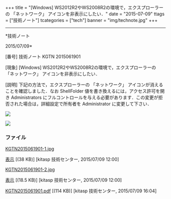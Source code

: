 ﻿+++
title = "[Windows] WS2012R2やWS2008R2の環境で，エクスプローラーの 「ネットワーク」 アイコンを非表示にしたい．"
date = "2015-07-09"
ttags = ["技術ノート"]
tcategories = ["tech"]
banner = "img/technote.jpg"
+++

-----------------------------------------------------------------------------------------------------------------------------

*技術ノート

2015/07/09*


[番号]
技術ノート KGTN 2015061901

[現象]
[Windows] WS2012R2やWS2008R2の環境で，エクスプローラーの
「ネットワーク」 アイコンを非表示にしたい．

[説明]
下記の方法で，エクスプローラーの 「ネットワーク」
アイコンが消えることを確認しました．なお ShellFolder
値を書き換えるには，アクセス許可を開き Administrators
にフルコントロールを与える必要があります．この変更が拒否された場合は，詳細設定で所有者を
Administrator に変更して下さい．

![](http://techreport.kitasp.net/attachments/download/2123/KGTN2015061901-1.jpg)

![](http://techreport.kitasp.net/attachments/download/2124/KGTN2015061901-2.jpg)


### ファイル

 
 


[KGTN2015061901-1.jpg](http://techreport.kitasp.net/attachments/download/2123/KGTN2015061901-1.jpg)

[表示](http://techreport.kitasp.net/attachments/2123/KGTN2015061901-1.jpg "表示")
 [(38 KB)] [kitasp 技術センター, 2015/07/09
12:00]

[KGTN2015061901-2.jpg](http://techreport.kitasp.net/attachments/download/2124/KGTN2015061901-2.jpg)

[表示](http://techreport.kitasp.net/attachments/2124/KGTN2015061901-2.jpg "表示")
 [(18.5 KB)] [kitasp 技術センター, 2015/07/09
12:00]

[KGTN2015061901.pdf](http://techreport.kitasp.net/attachments/download/2142/KGTN2015061901.pdf)
 [(114 KB)] [kitasp 技術センター, 2015/07/09
16:04]


 


 

